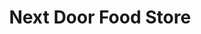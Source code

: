 ---
title: "Next Door Food Store"
url: /mount-pleasant/next-door-food-store-east-pickard-road/
shop: convenience
---